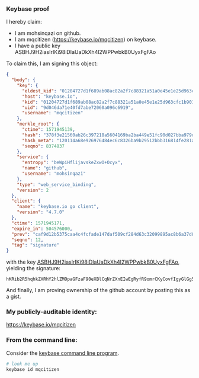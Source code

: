 ### Keybase proof

I hereby claim:

  * I am mohsinqazi on github.
  * I am mqcitizen (https://keybase.io/mqcitizen) on keybase.
  * I have a public key ASBHJ9H2iasIrIKi98iDIaUaDkXh4l2WPPwbkB0UyxFgFAo

To claim this, I am signing this object:

```json
{
  "body": {
    "key": {
      "eldest_kid": "01204727d1f689ab08ac82a2f7c88321a51a0e45e1e25d963cfc1b901d14cb1160140a",
      "host": "keybase.io",
      "kid": "01204727d1f689ab08ac82a2f7c88321a51a0e45e1e25d963cfc1b901d14cb1160140a",
      "uid": "9d046da71e40fd7abe72060a096c6919",
      "username": "mqcitizen"
    },
    "merkle_root": {
      "ctime": 1571945139,
      "hash": "378f3e21560ab26c397218a5604169ba2ba449e51fc90d027bba979d6738cac06fb496b3c02da14a2230b767d6fef634e448432a74234ca5d1b540e521b8b0d2",
      "hash_meta": "120114a68e926976484ec6c8326ba9b29512bbb316814fe281a829942ed7eed8",
      "seqno": 8374837
    },
    "service": {
      "entropy": "beWpiHflijavskeZxwO+Ocyx",
      "name": "github",
      "username": "mohsinqazi"
    },
    "type": "web_service_binding",
    "version": 2
  },
  "client": {
    "name": "keybase.io go client",
    "version": "4.7.0"
  },
  "ctime": 1571945171,
  "expire_in": 504576000,
  "prev": "caf9d12b5375caa4c4fcfade147daf509cf284d63c32099895ac8b6a37d8aa05",
  "seqno": 12,
  "tag": "signature"
}
```

with the key [ASBHJ9H2iasIrIKi98iDIaUaDkXh4l2WPPwbkB0UyxFgFAo](https://keybase.io/mqcitizen), yielding the signature:

```
hKRib2R5hqhkZXRhY2hlZMOpaGFzaF90eXBlCqNrZXnEIwEgRyfR9omrCKyCovfIgyGlGg5F4eJdljz8G5AdFMsRYBQKp3BheWxvYWTESpcCDMQgyvnRK1N1yqTE/PreFH2vUJzyhNY8MgmYlayLajfYqgXEIEs2m0KvCVVJgPAEUMgMmIPkOnExAzDJLuYeFrHLGZqMAgHCo3NpZ8RAKIZqGj2AubKCD34UYBTtS6kN+QCGnvURP1gamgYM6tpTwYCXGy/R4Sio4wSEo7XRiNX5ldA7GDwZRy6ek3raBqhzaWdfdHlwZSCkaGFzaIKkdHlwZQildmFsdWXEIOUYcLRRxD4xbgKghkLqQDqd74MvcLcTWEQwJAVHWjh9o3RhZ80CAqd2ZXJzaW9uAQ==

```

And finally, I am proving ownership of the github account by posting this as a gist.

### My publicly-auditable identity:

https://keybase.io/mqcitizen

### From the command line:

Consider the [keybase command line program](https://keybase.io/download).

```bash
# look me up
keybase id mqcitizen
```

